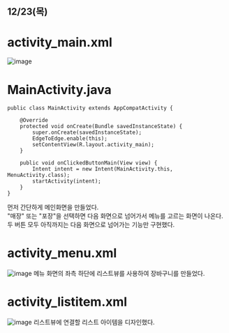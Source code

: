 ## 12/23(목)

# activity_main.xml
![image](https://github.com/user-attachments/assets/8b44e6da-04dd-48d9-9263-d8de583177d0)

# MainActivity.java
```
public class MainActivity extends AppCompatActivity {

    @Override
    protected void onCreate(Bundle savedInstanceState) {
        super.onCreate(savedInstanceState);
        EdgeToEdge.enable(this);
        setContentView(R.layout.activity_main);
    }

    public void onClickedButtonMain(View view) {
        Intent intent = new Intent(MainActivity.this, MenuActivity.class);
        startActivity(intent);
    }
}
```
먼저 간단하게 메인화면을 만들었다.  
"매장" 또는 "포장"을 선택하면 다음 화면으로 넘어가서 메뉴를 고르는 화면이 나온다.  
두 버튼 모두 아직까지는 다음 화면으로 넘어가는 기능만 구현했다.  

# activity_menu.xml
![image](https://github.com/user-attachments/assets/9fa42486-02b4-4204-b5b0-40ed23d33794)
메뉴 화면의 좌측 하단에 리스트뷰를 사용하여 장바구니를 만들었다.  

# activity_listitem.xml
![image](https://github.com/user-attachments/assets/0bbf66da-0c06-4341-aa94-4f386ad49b62)
리스트뷰에 연결할 리스트 아이템을 디자인했다.  

